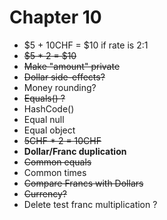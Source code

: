 # Chapter 10

- $5 + 10CHF = $10 if rate is 2:1
- ~~$5 \* 2 = $10~~
- ~~Make "amount" private~~
- ~~Dollar side-effects?~~
- Money rounding?
- ~~Equals() ?~~
- HashCode()
- Equal null
- Equal object
- ~~5CHF \* 2 = 10CHF~~
- **Dollar/Franc duplication**
- ~~Common equals~~
- Common times
- ~~Compare Francs with Dollars~~
- ~~Currency?~~
- Delete test franc multiplication ?
